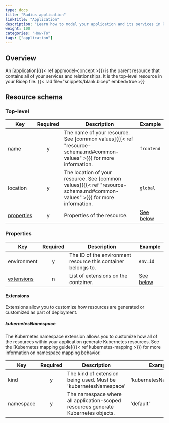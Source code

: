 ```yaml
---
type: docs
title: "Radius application"
linkTitle: "Application"
description: "Learn how to model your application and its services in Radius "
weight: 100
categories: "How-To"
tags: ["application"]
---
```

## Overview

An [application]({{< ref appmodel-concept >}}) is the parent resource that contains all of your services and relationships. It is the top-level resource in your Bicep file.
{{< rad file="snippets/blank.bicep" embed=true >}}

## Resource schema

### Top-level

| Key  | Required | Description | Example |
|------|:--------:|-------------|---------|
| name | y | The name of your resource. See [common values]({{< ref "resource-schema.md#common-values" >}}) for more information. | `frontend`
| location | y | The location of your resource. See [common values]({{< ref "resource-schema.md#common-values" >}}) for more information. | `global`
| [properties](#properties) | y | Properties of the resource. | [See below](#properties)

### Properties

| Key  | Required | Description | Example |
|------|:--------:|-------------|---------|
| environment | y | The ID of the environment resource this container belongs to. | `env.id`
| [extensions](#extensions) | n | List of extensions on the container. | [See below](#extensions)

#### Extensions

Extensions allow you to customize how resources are generated or customized as part of deployment.

##### kubernetesNamespace

The Kubernetes namespace extension allows you to customize how all of the resources within your application generate Kubernetes resources. See the [Kubernetes mapping guide]({{< ref kubernetes-mapping >}}) for more information on namespace mapping behavior.

| Key  | Required | Description | Example |
|------|:--------:|-------------|---------|
| kind | y | The kind of extension being used. Must be 'kubernetesNamespace' | 'kubernetesNamespace' |
| namespace | y | The namespace where all application-scoped resources generate Kubernetes objects. | 'default' |
